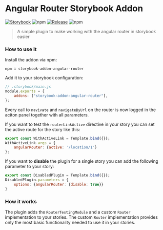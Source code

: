 # Angular Router Storybook Addon
[![Storybook](https://raw.githubusercontent.com/storybookjs/brand/master/badge/badge-storybook.svg?sanitize=true)](https://storybook.js.org)
![npm](https://img.shields.io/npm/v/storybook-addon-angular-router)
[![Release](https://github.com/Jakob-em/storybook-addon-angular-router/actions/workflows/release.yml/badge.svg)](https://github.com/Jakob-em/storybook-addon-angular-router/actions/workflows/release.yml)
![npm](https://img.shields.io/npm/dm/storybook-addon-angular-router)

> A simple plugin to make working with the angular router
in storybook easier

### How to use it
Install the addon via npm:
```shell
npm i storybook-addon-angular-router
```
Add it to your storybook configuration:
```js
// .storybook/main.js
module.exports = {
    addons: ["storybook-addon-angular-router"],
};
```

Every call to `navivate` and `navigateByUrl` on the router is now logged in the aciton
panel together with all parameters.

If you want to test the `routerLinkActive` directive in your story
you can set the active route for the story like this:

```js
export const WithActiveLink = Template.bind({});
WithActiveLink.args = {
    angularRouter: {active: '/location/1'}
};
```


If you want to **disable** the plugin for a single story you can
add the following parameter to your story:
```js
export const DisabledPlugin = Template.bind({});
DisabledPlugin.parameters = {
    options: {angularRouter: {disable: true}}
}
```

### How it works
The plugin adds the `RouterTestingModule` and a custom
`Router` implementation to your stories.
The custom `Router` implementation provides
only the most basic functionality needed to use it in your stories.
